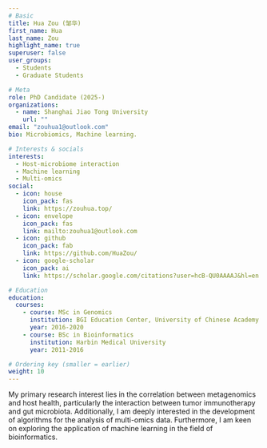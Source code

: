 ```yaml
---
# Basic
title: Hua Zou (邹华)
first_name: Hua
last_name: Zou
highlight_name: true
superuser: false
user_groups:
  - Students
  - Graduate Students

# Meta
role: PhD Candidate (2025-)
organizations:
  - name: Shanghai Jiao Tong University
    url: ""
email: "zouhua1@outlook.com"
bio: Microbiomics, Machine learning.

# Interests & socials
interests:
  - Host-microbiome interaction
  - Machine learning
  - Multi-omics
social:
  - icon: house
    icon_pack: fas
    link: https://zouhua.top/
  - icon: envelope
    icon_pack: fas
    link: mailto:zouhua1@outlook.com
  - icon: github
    icon_pack: fab
    link: https://github.com/HuaZou/
  - icon: google-scholar
    icon_pack: ai
    link: https://scholar.google.com/citations?user=hcB-QU0AAAAJ&hl=en

# Education
education:
  courses:
    - course: MSc in Genomics
      institution: BGI Education Center, University of Chinese Academy of Sciences
      year: 2016-2020
    - course: BSc in Bioinformatics
      institution: Harbin Medical University
      year: 2011-2016

# Ordering key (smaller = earlier)
weight: 10
---
```

My primary research interest lies in the correlation between metagenomics and host health, particularly the interaction between tumor immunotherapy and gut microbiota. Additionally, I am deeply interested in the development of algorithms for the analysis of multi-omics data. Furthermore, I am keen on exploring the application of machine learning in the field of bioinformatics.